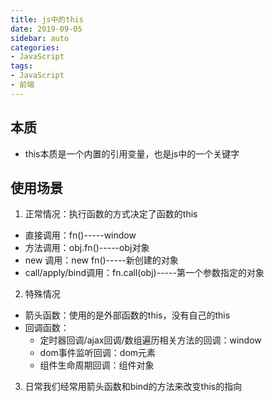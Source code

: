 ```yaml
---
title: js中的this
date: 2019-09-05
sidebar: auto
categories:
- JavaScript
tags:
- JavaScript
- 前端
---
```


##  本质

- this本质是一个内置的引用变量，也是js中的一个关键字

##  使用场景

1. 正常情况：执行函数的方式决定了函数的this

- 直接调用：fn()-----window
- 方法调用：obj.fn()-----obj对象
- new 调用：new fn()-----新创建的对象
- call/apply/bind调用：fn.call(obj)-----第一个参数指定的对象

2. 特殊情况

- 箭头函数：使用的是外部函数的this，没有自己的this
- 回调函数：
  - 定时器回调/ajax回调/数组遍历相关方法的回调：window
  - dom事件监听回调：dom元素
  - 组件生命周期回调：组件对象

3. 日常我们经常用箭头函数和bind的方法来改变this的指向
